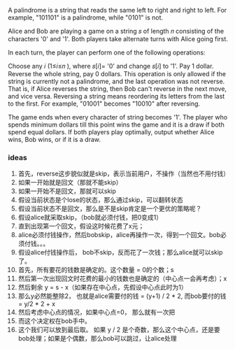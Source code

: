 A palindrome is a string that reads the same left to right and right to left. For example, "101101" is a palindrome, while "0101" is not.

Alice and Bob are playing a game on a string 𝑠
 of length 𝑛
 consisting of the characters '0' and '1'. Both players take alternate turns with Alice going first.

In each turn, the player can perform one of the following operations:

Choose any 𝑖
 (1≤𝑖≤𝑛
), where 𝑠[𝑖]=
 '0' and change 𝑠[𝑖]
 to '1'. Pay 1 dollar.
Reverse the whole string, pay 0 dollars. This operation is only allowed if the string is currently not a palindrome, and the last operation was not reverse. That is, if Alice reverses the string, then Bob can't reverse in the next move, and vice versa.
Reversing a string means reordering its letters from the last to the first. For example, "01001" becomes "10010" after reversing.

The game ends when every character of string becomes '1'. The player who spends minimum dollars till this point wins the game and it is a draw if both spend equal dollars. If both players play optimally, output whether Alice wins, Bob wins, or if it is a draw.

### ideas
1. 首先，reverse这步貌似就是skip，表示当前用户，不操作（当然也不用付钱）
2. 如果一开始就是回文（那就不能skip）
3. 如果一开始不是回文，那就可以skip
4. 假设当前状态是个lose的状态，那么通过skip，可以翻转状态
5. 假设当前状态不是回文，那么是不是skip肯定是一个更优的策略呢？
6. 假设alice就采取skip，（bob就必须付钱，把0变成1）
7. 直到出现第一个回文，假设这时候花费了x元；
8. alice必须付钱操作，然后bobskip，alice再操作一次，得到一个回文。bob必须付钱。。。
9. 假设alice付钱操作后， bob不skip，反而花了一次钱；那么alice就可以skip了。
10. 首先，所有要花的钱数是确定的。这个数量 = 0的个数；s
11. 然后第一次出现回文时花费的最小的钱数也是确定的（中心点一会再考虑）；x
12. 然后剩余 y = s - x（如果存在中心点，先假设中心点此时为1）
13. 那么y必然能整除2， 也就是alice需要付的钱 = (y+1) / 2 * 2, 而bob要付的钱 = y/2 * 2 + x
14. 然后考虑中心点的情况，如果中心点=0， 那么就有一次把
15. 而这个决定权在bob手中。
16. 这个我们可以放到最后取。 如果 y / 2 是个奇数，那么这个中心点，还是要bob处理；如果是个偶数，那么bob可以跳过，让alice处理